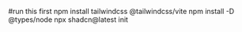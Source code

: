#run this first
npm install tailwindcss @tailwindcss/vite
npm install -D @types/node
npx shadcn@latest init